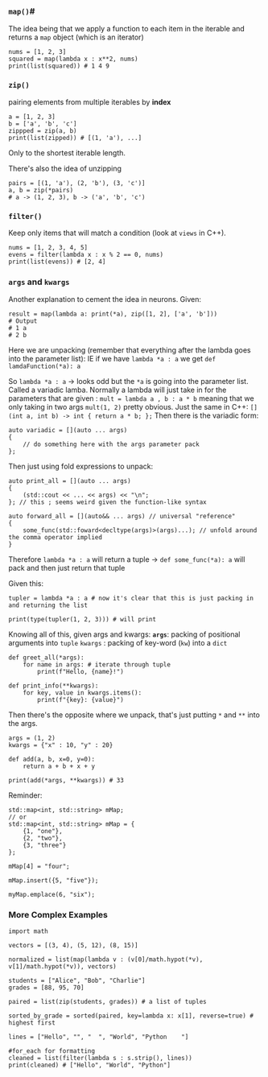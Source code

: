 ### `map()`#
The idea being that we apply a function to each item in the iterable and returns a `map` object (which is an iterator)
```
nums = [1, 2, 3]
squared = map(lambda x : x**2, nums)
print(list(squared)) # 1 4 9
```

### `zip()`
pairing elements from multiple iterables by **index**
```
a = [1, 2, 3]
b = ['a', 'b', 'c']
zippped = zip(a, b)
print(list(zipped)) # [(1, 'a'), ...] 
```
Only to the shortest iterable length.

There's also the idea of unzipping
```
pairs = [(1, 'a'), (2, 'b'), (3, 'c')]
a, b = zip(*pairs)
# a -> (1, 2, 3), b -> ('a', 'b', 'c')
```

### `filter()`
Keep only items that will match a condition (look at `views` in C++). 
```
nums = [1, 2, 3, 4, 5]
evens = filter(lambda x : x % 2 == 0, nums)
print(list(evens)) # [2, 4]
```

### `args` and `kwargs`
Another explanation to cement the idea in neurons. 
Given: 
```
result = map(lambda a: print(*a), zip([1, 2], ['a', 'b']))
# Output
# 1 a 
# 2 b 
```
Here we are unpacking (remember that everything after the lambda goes into the parameter list): 
IE if we have `lambda *a : a` we get `def lamdaFunction(*a): a`

So `lambda *a : a` -> looks odd but the `*a` is going into the parameter list. 
Called a variadic lamba. 
Normally a lambda will just take in for the parameters that are given : `mult = lambda a , b : a * b` meaning that we only taking in two args `mult(1, 2)` pretty obvious. 
Just the same in C++: `[](int a, int b) -> int { return a * b; };`
Then there is the variadic form: 
```
auto variadic = [](auto ... args)
{ 
	// do something here with the args parameter pack
};
```
Then just using fold expressions to unpack: 
```
auto print_all = [](auto ... args)
{ 
	(std::cout << ... << args) << "\n"; 
}; // this ; seems weird given the function-like syntax
```

```
auto forward_all = [](auto&& ... args) // universal "reference"
{ 
	some_func(std::foward<decltype(args)>(args)...); // unfold around the comma operator implied
}
```


Therefore `lambda *a : a` will return a tuple -> `def some_func(*a): a` will pack and then just return that tuple

Given this: 
```
tupler = lambda *a : a # now it's clear that this is just packing in and returning the list

print(type(tupler(1, 2, 3))) # will print 
```

Knowing all of this, given args and kwargs: 
**`args`**: packing of positional arguments into `tuple` 
`kwargs` : packing of key-word (`kw`) into a `dict`

```
def greet_all(*args): 
	for name in args: # iterate through tuple
		print(f"Hello, {name}!")
```

```
def print_info(**kwargs): 
	for key, value in kwargs.items():
		print(f"{key}: {value}")
```

Then there's the opposite where we unpack, that's just putting `*` and `**` into the args. 

```
args = (1, 2)
kwargs = {"x" : 10, "y" : 20}

def add(a, b, x=0, y=0): 
	return a + b + x + y

print(add(*args, **kwargs)) # 33
```

Reminder: 
```
std::map<int, std::string> mMap; 
// or 
std::map<int, std::string> mMap = { 
	{1, "one"}, 
	{2, "two"}, 
	{3, "three"}
};

mMap[4] = "four";

mMap.insert({5, "five"});

myMap.emplace(6, "six");
```



### More Complex Examples
```
import math

vectors = [(3, 4), (5, 12), (8, 15)]

normalized = list(map(lambda v : (v[0]/math.hypot(*v), v[1]/math.hypot(*v)), vectors)
```

```
students = ["Alice", "Bob", "Charlie"]
grades = [88, 95, 70]

paired = list(zip(students, grades)) # a list of tuples

sorted_by_grade = sorted(paired, key=lambda x: x[1], reverse=true) # highest first
```

```
lines = ["Hello", "", "  ", "World", "Python    "]

#for_each for formatting
cleaned = list(filter(lambda s : s.strip(), lines))
print(cleaned) # ["Hello", "World", "Python"]
```

